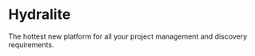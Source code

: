 # Hydralite


The hottest new platform for all your project management and discovery requirements.

